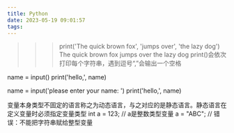 ```yaml
---
title: Python
date: 2023-05-19 09:01:57
tags:
---
```


>>>print('The quick brown fox', 'jumps over', 'the lazy dog')
The quick brown fox jumps over the lazy dog
print()会依次打印每个字符串，遇到逗号“,”会输出一个空格

name = input()
print('hello,', name)

name = input('please enter your name: ')
print('hello,', name)

变量本身类型不固定的语言称之为动态语言，与之对应的是静态语言。静态语言在定义变量时必须指定变量类型
int a = 123; // a是整数类型变量
a = "ABC"; // 错误：不能把字符串赋给整型变量
